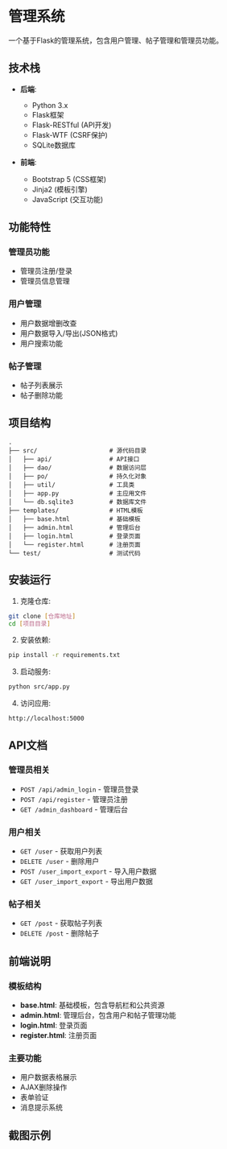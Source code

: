 # 管理系统

一个基于Flask的管理系统，包含用户管理、帖子管理和管理员功能。

## 技术栈

- **后端**:
  - Python 3.x
  - Flask框架
  - Flask-RESTful (API开发)
  - Flask-WTF (CSRF保护)
  - SQLite数据库

- **前端**:
  - Bootstrap 5 (CSS框架)
  - Jinja2 (模板引擎)
  - JavaScript (交互功能)

## 功能特性

### 管理员功能
- 管理员注册/登录
- 管理员信息管理

### 用户管理
- 用户数据增删改查
- 用户数据导入/导出(JSON格式)
- 用户搜索功能

### 帖子管理
- 帖子列表展示
- 帖子删除功能

## 项目结构

```
.
├── src/                    # 源代码目录
│   ├── api/                # API接口
│   ├── dao/                # 数据访问层
│   ├── po/                 # 持久化对象
│   ├── util/               # 工具类
│   ├── app.py              # 主应用文件
│   └── db.sqlite3          # 数据库文件
├── templates/              # HTML模板
│   ├── base.html           # 基础模板
│   ├── admin.html          # 管理后台
│   ├── login.html          # 登录页面
│   └── register.html       # 注册页面
└── test/                   # 测试代码
```

## 安装运行

1. 克隆仓库:
```bash
git clone [仓库地址]
cd [项目目录]
```

2. 安装依赖:
```bash
pip install -r requirements.txt
```

3. 启动服务:
```bash
python src/app.py
```

4. 访问应用:
```
http://localhost:5000
```

## API文档

### 管理员相关
- `POST /api/admin_login` - 管理员登录
- `POST /api/register` - 管理员注册
- `GET /admin_dashboard` - 管理后台

### 用户相关
- `GET /user` - 获取用户列表
- `DELETE /user` - 删除用户
- `POST /user_import_export` - 导入用户数据
- `GET /user_import_export` - 导出用户数据

### 帖子相关
- `GET /post` - 获取帖子列表
- `DELETE /post` - 删除帖子

## 前端说明

### 模板结构
- **base.html**: 基础模板，包含导航栏和公共资源
- **admin.html**: 管理后台，包含用户和帖子管理功能
- **login.html**: 登录页面
- **register.html**: 注册页面

### 主要功能
- 用户数据表格展示
- AJAX删除操作
- 表单验证
- 消息提示系统

## 截图示例

